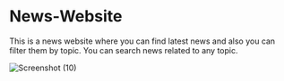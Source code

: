 # News-Website
This is a news website where you can find latest news and also you can filter them by topic. You can search news related to any topic.

![Screenshot (10)](https://github.com/Shubhodip900/News-Website/assets/99977975/2b30a3d7-d7b7-4e23-a589-4b88d233445b)
